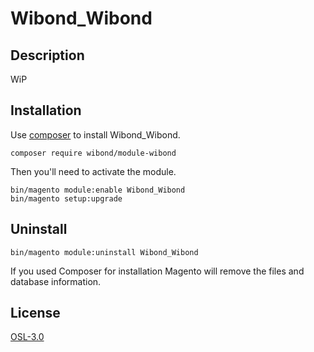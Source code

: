 # Wibond_Wibond

## Description

WiP

## Installation

Use [composer](https://getcomposer.org/) to install Wibond_Wibond.

```
composer require wibond/module-wibond
```

Then you'll need to activate the module.

```
bin/magento module:enable Wibond_Wibond
bin/magento setup:upgrade
```

## Uninstall

```
bin/magento module:uninstall Wibond_Wibond
```

If you used Composer for installation Magento will remove the files and database information.

## License

[OSL-3.0](http://opensource.org/licenses/osl-3.0.php)
